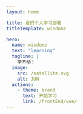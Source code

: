```yaml
---
layout: home

title: 君的个人学习部署
titleTemplate: wisdomz

hero:
  name: wisdomz
  text: "learning"
  tagline: |
    学不动！
  image:
    src: /satellite.svg
    alt: JUN
  actions:
    - theme: brand
      text: 开始学习
      link: /frontEnd/vue/
---
```


<script setup>

const members = [
  {
    avatar: '/satellite.svg',
    name: 'Jun',
    title: '文档',
    desc: '',
  }
]
</script>
